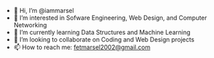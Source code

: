- 👋 Hi, I’m @iammarsel
- 👀 I’m interested in Sofware Engineering, Web Design, and Computer Networking
- 🌱 I’m currently learning Data Structures and Machine Learning
- 💞️ I’m looking to collaborate on Coding and Web Design projects
- 📫 How to reach me: fetmarsel2002@gmail.com

<!---
iammarsel/iammarsel is a ✨ special ✨ repository because its `README.md` (this file) appears on your GitHub profile.
You can click the Preview link to take a look at your changes.
--->
